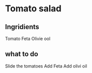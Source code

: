 # Tomato salad

## Ingridients
Tomato
Feta
Olivie ool

## what to do
Slide the tomatoes
Add Feta
Add olivi oil
